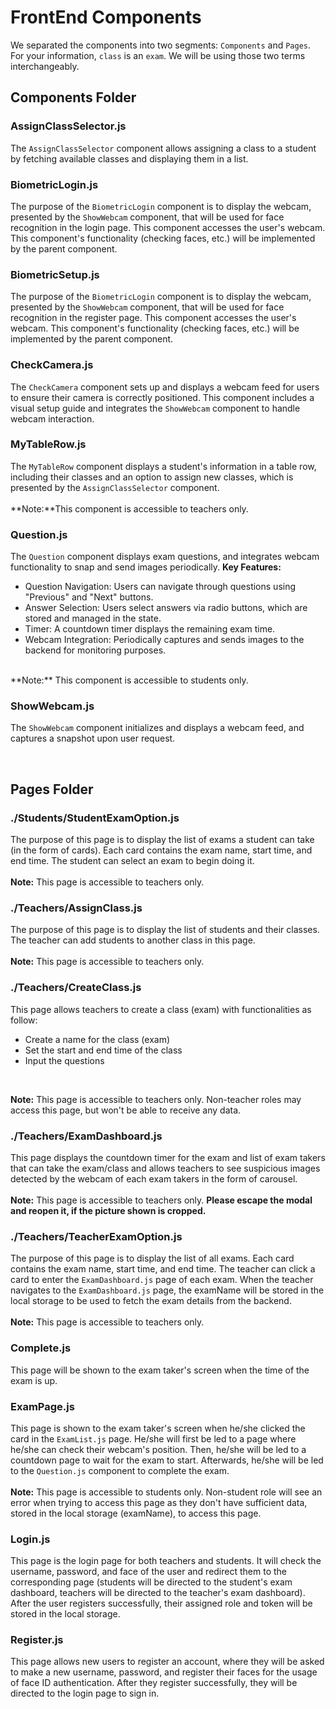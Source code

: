 # FrontEnd Components
We separated the components into two segments: `Components` and `Pages`. For your information, `class` is an `exam`. We will be using those two terms interchangeably.

## Components Folder

### AssignClassSelector.js
The `AssignClassSelector` component allows assigning a class to a student by fetching available classes and displaying them in a list.

### BiometricLogin.js
The purpose of the `BiometricLogin` component is to display the webcam, presented by the `ShowWebcam` component, that will be used for face recognition in the login page. This component accesses the user's webcam. This component's functionality (checking faces, etc.) will be implemented by the parent component.

### BiometricSetup.js
The purpose of the `BiometricLogin` component is to display the webcam, presented by the `ShowWebcam` component, that will be used for face recognition in the register page. This component accesses the user's webcam. This component's functionality (checking faces, etc.) will be implemented by the parent component.

### CheckCamera.js
The `CheckCamera` component sets up and displays a webcam feed for users to ensure their camera is correctly positioned. This component includes a visual setup guide and integrates the `ShowWebcam` component to handle webcam interaction.

### MyTableRow.js
The `MyTableRow` component displays a student's information in a table row, including their classes and an option to assign new classes, which is presented by the `AssignClassSelector` component. 
<br /><br />
**Note:**This component is accessible to teachers only.

### Question.js
The `Question` component displays exam questions, and integrates webcam functionality to snap and send images periodically.
**Key Features:**
- Question Navigation: Users can navigate through questions using "Previous" and "Next" buttons.
- Answer Selection: Users select answers via radio buttons, which are stored and managed in the state.
- Timer: A countdown timer displays the remaining exam time.
- Webcam Integration: Periodically captures and sends images to the backend for monitoring purposes.

<br />
**Note:** This component is accessible to students only.

### ShowWebcam.js
The `ShowWebcam` component initializes and displays a webcam feed, and captures a snapshot upon user request.

<br />

## Pages Folder

### ./Students/StudentExamOption.js
The purpose of this page is to display the list of exams a student can take (in the form of cards).  Each card contains the exam name, start time, and end time. The student can select an exam to begin doing it.
<br/><br/>
**Note:** This page is accessible to teachers only.

### ./Teachers/AssignClass.js
The purpose of this page is to display the list of students and their classes. The teacher can add students to another class in this page.
<br/><br/>
**Note:** This page is accessible to teachers only.

### ./Teachers/CreateClass.js
This page allows teachers to create a class (exam) with functionalities as follow:
- Create a name for the class (exam)
- Set the start and end time of the class
- Input the questions
<br/>

**Note:** This page is accessible to teachers only. Non-teacher roles may access this page, but won't be able to receive any data.

### ./Teachers/ExamDashboard.js
This page displays the countdown timer for the exam and list of exam takers that can take the exam/class and allows teachers to see suspicious images detected by the webcam of each exam takers in the form of carousel.
<br/><br/>
**Note:** This page is accessible to teachers only. **Please escape the modal and reopen it, if the picture shown is cropped.**

### ./Teachers/TeacherExamOption.js
The purpose of this page is to display the list of all exams.  Each card contains the exam name, start time, and end time. The teacher can click a card to enter the `ExamDashboard.js` page of each exam. When the teacher navigates to the `ExamDashboard.js` page, the examName will be stored in the local storage to be used to fetch the exam details from the backend.
<br/><br/>
**Note:** This page is accessible to teachers only.

### Complete.js
This page will be shown to the exam taker's screen when the time of the exam is up.

### ExamPage.js
This page is shown to the exam taker's screen when he/she clicked the card in the `ExamList.js` page. He/she will first be led to a page where he/she can check their webcam's position. Then, he/she will be led to a countdown page to wait for the exam to start. Afterwards, he/she will be led to the `Question.js` component to complete the exam.
<br/><br/>
**Note:** This page is accessible to students only. Non-student role will see an error when trying to access this page as they don't have sufficient data, stored in the local storage (examName), to access this page.

### Login.js
This page is the login page for both teachers and students. It will check the username, password, and face of the user and redirect them to the corresponding page (students will be directed to the student's exam dashboard, teachers will be directed to the teacher's exam dashboard).
<br />
After the user registers successfully, their assigned role and token will be stored in the local storage.

### Register.js
This page allows new users to register an account, where they will be asked to make a new username, password, and register their faces for the usage of face ID authentication. After they register successfully, they will be directed to the login page to sign in.



